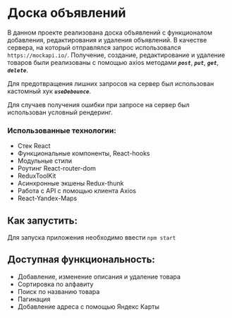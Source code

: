 # Доска объявлений

В данном проекте реализована доска объявлений с функционалом добавления, редактирования и удаления объявлений. В качестве сервера, на который отправлялся запрос использовался `https://mockapi.io/`. Получение, создание, редактирование и удаление товаров были реализованы c помощью axios методами **_`post`_**, **_`put`_**, **_`get`_**, **_`delete`_**.

Для предотвращения лишних запросов на сервер был использован кастомный хук **_`useDebounce`_**.

Для случаев получения ошибки при запросе на сервер был использован условный рендеринг.

### Использованные технологии:

- Стек React
- Функциональные компоненты, React-hooks
- Модульные стили
- Роутинг React-router-dom
- ReduxToolKit
- Асинхронные экшены Redux-thunk
- Работа с API с помощью клиента Axios
- React-Yandex-Maps

## Как запустить:

Для запуска приложения необходимо ввести `npm start`

## Доступная функциональность:

- Добавление, изменение описания и удаление товара
- Сортировка по алфавиту
- Поиск по названию товара
- Пагинация
- Добавление адреса с помощью Яндекс Карты
